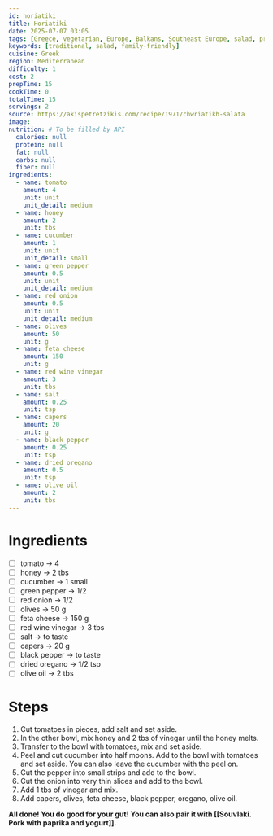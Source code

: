 ```yaml
---
id: horiatiki
title: Horiatiki
date: 2025-07-07 03:05
tags: [Greece, vegetarian, Europe, Balkans, Southeast Europe, salad, primo]
keywords: [traditional, salad, family-friendly]
cuisine: Greek
region: Mediterranean
difficulty: 1
cost: 2
prepTime: 15
cookTime: 0
totalTime: 15
servings: 2
source: https://akispetretzikis.com/recipe/1971/chwriatikh-salata
image: 
nutrition: # To be filled by API
  calories: null
  protein: null
  fat: null
  carbs: null
  fiber: null
ingredients:
  - name: tomato
    amount: 4
    unit: unit
    unit_detail: medium
  - name: honey
    amount: 2
    unit: tbs
  - name: cucumber
    amount: 1
    unit: unit
    unit_detail: small
  - name: green pepper
    amount: 0.5
    unit: unit
    unit_detail: medium
  - name: red onion
    amount: 0.5
    unit: unit
    unit_detail: medium
  - name: olives
    amount: 50
    unit: g
  - name: feta cheese
    amount: 150
    unit: g
  - name: red wine vinegar
    amount: 3
    unit: tbs
  - name: salt
    amount: 0.25
    unit: tsp
  - name: capers
    amount: 20
    unit: g
  - name: black pepper
    amount: 0.25
    unit: tsp
  - name: dried oregano
    amount: 0.5
    unit: tsp
  - name: olive oil
    amount: 2
    unit: tbs
---
```


# Ingredients
- [ ] tomato -> 4
- [ ] honey -> 2 tbs
- [ ] cucumber -> 1 small
- [ ] green pepper -> 1/2
- [ ] red onion -> 1/2
- [ ] olives -> 50 g
- [ ] feta cheese -> 150 g
- [ ] red wine vinegar -> 3 tbs
- [ ] salt -> to taste
- [ ] capers -> 20 g
- [ ] black pepper -> to taste
- [ ] dried oregano -> 1/2 tsp
- [ ] olive oil -> 2 tbs

# Steps
1. Cut tomatoes in pieces, add salt and set aside.
2. In the other bowl, mix honey and 2 tbs of vinegar until the honey melts.
3. Transfer to the bowl with tomatoes, mix and set aside.
4. Peel and cut cucumber into half moons. Add to the bowl with tomatoes and set aside. You can also leave the cucumber with the peel on.
5. Cut the pepper into small strips and add to the bowl.
6. Cut the onion into very thin slices and add to the bowl.
7. Add 1 tbs of vinegar and mix.
8. Add capers, olives, feta cheese, black pepper, oregano, olive oil.

**All done! You do good for your gut! You can also pair it with [[Souvlaki. Pork with paprika and yogurt]].**